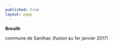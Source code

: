 ```yaml
---
published: true
layout: page
---
```



**Breuilh** 

commune de Sanilhac (fusion au 1er janvier 2017)